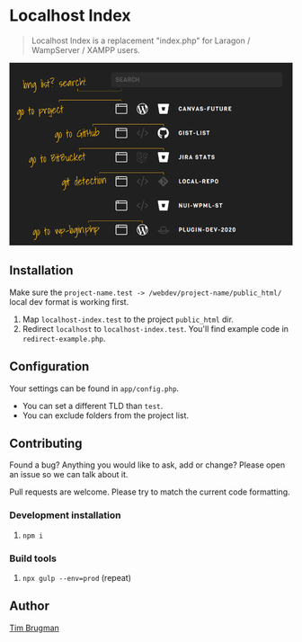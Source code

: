 # Localhost Index

> Localhost Index is a replacement "index.php" for Laragon / WampServer / XAMPP users.

![screenshot](/screenshot.png)

## Installation

Make sure the `project-name.test -> /webdev/project-name/public_html/` local dev format is working first.

1. Map `localhost-index.test` to the project `public_html` dir.
1. Redirect `localhost` to `localhost-index.test`. You'll find example code in `redirect-example.php`.

## Configuration

Your settings can be found in `app/config.php`.

- You can set a different TLD than `test`.
- You can exclude folders from the project list.

## Contributing

Found a bug? Anything you would like to ask, add or change? Please open an issue so we can talk about it.

Pull requests are welcome. Please try to match the current code formatting.

### Development installation

1. `npm i`

### Build tools

1. `npx gulp --env=prod` (repeat)

## Author

[Tim Brugman](https://github.com/Brugman)


